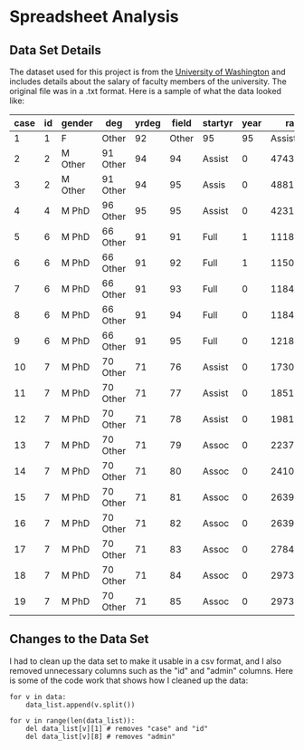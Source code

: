 # Spreadsheet Analysis

## Data Set Details

The dataset used for this project is from the [University of Washington](http://courses.washington.edu/b517/Datasets/SalaryData.txt) and includes details about the salary of faculty members of the university. The original file was in a .txt format. Here is a sample of what the data looked like:

| case | id | gender | deg | yrdeg | field | startyr | year | rank | admin | salary |
| --------- | --------- | --------- | --------- | --------- | --------- | --------- | --------- | --------- | --------- | --------- |
| 1 | 1 | F | Other | 92 | Other | 95 | 95 | Assist | 0 | 6684.000 |
| 2 | 2 | M Other | 91 Other | 94 | 94 | Assist | 0 | 4743.000 |
| 3 | 2 | M Other | 91 Other | 94  |  95| Assis | 0 | 4881.000 |
| 4 | 4 | M   PhD | 96 Other | 95  |  95 |Assist |    0|  4231.000 |
| 5 | 6 | M   PhD | 66 Other | 91  |  91 |  Full |    1| 11182.000 |
| 6 | 6 | M   PhD | 66 Other | 91  |  92 |  Full  |   1| 11507.000 |
| 7 | 6 | M   PhD | 66 Other | 91  |  93 |  Full  |   0| 11840.000 |
| 8 | 6 | M   PhD | 66 Other | 91 |   94 |  Full  |   0| 11840.000 | 
| 9 | 6 | M   PhD | 66 Other | 91   | 95 |  Full  |   0| 12184.000 |
| 10 | 7 | M   PhD | 70 Other | 71  |  76| Assist  |   0 | 1730.000 |
| 11 | 7 | M   PhD | 70 Other   |    71 |  77 |Assist  |   0|  1851.000 |
| 12 | 7 | M   PhD | 70 Other  |    71 |  78| Assist   |  0 | 1981.000 |
| 13 | 7 | M   PhD | 70 Other  |    71 |  79 | Assoc |    0|  2237.000 |
| 14 | 7 | M   PhD | 70 Other  |    71 |  80 | Assoc |    0 | 2410.000 |
| 15 | 7 | M   PhD | 70 Other  |    71 |  81 | Assoc|     0 | 2639.000 |
| 16 | 7 | M   PhD | 70 Other  |    71 |  82 | Assoc  |   0 | 2639.000 |
| 17 | 7 | M   PhD | 70 Other  |    71 |  83 | Assoc  |   0 | 2784.000 |
| 18 | 7 | M   PhD | 70 Other   |   71 |  84|  Assoc  |   0 | 2973.000 |
| 19 | 7 | M   PhD | 70 Other   |   71|   85 | Assoc  |   0 | 2973.000 |

## Changes to the Data Set

I had to clean up the data set to make it usable in a csv format, and I also removed unnecessary columns such as the "id" and "admin" columns. Here is some of the code work that shows how I cleaned up the data:

    for v in data:
        data_list.append(v.split())

    for v in range(len(data_list)):
        del data_list[v][1] # removes "case" and "id"
        del data_list[v][8] # removes "admin"

